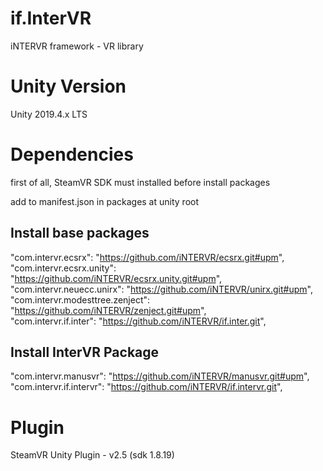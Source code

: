 # if.InterVR
iNTERVR framework - VR library

# Unity Version
Unity 2019.4.x LTS

# Dependencies
first of all, SteamVR SDK must installed before install packages

add to manifest.json in packages at unity root

## Install base packages
"com.intervr.ecsrx": "https://github.com/iNTERVR/ecsrx.git#upm",   
"com.intervr.ecsrx.unity": "https://github.com/iNTERVR/ecsrx.unity.git#upm",   
"com.intervr.neuecc.unirx": "https://github.com/iNTERVR/unirx.git#upm",   
"com.intervr.modesttree.zenject": "https://github.com/iNTERVR/zenject.git#upm",   
"com.intervr.if.inter": "https://github.com/iNTERVR/if.inter.git",

## Install InterVR Package
"com.intervr.manusvr": "https://github.com/iNTERVR/manusvr.git#upm",   
"com.intervr.if.intervr": "https://github.com/iNTERVR/if.intervr.git",

# Plugin
SteamVR Unity Plugin - v2.5 (sdk 1.8.19)
